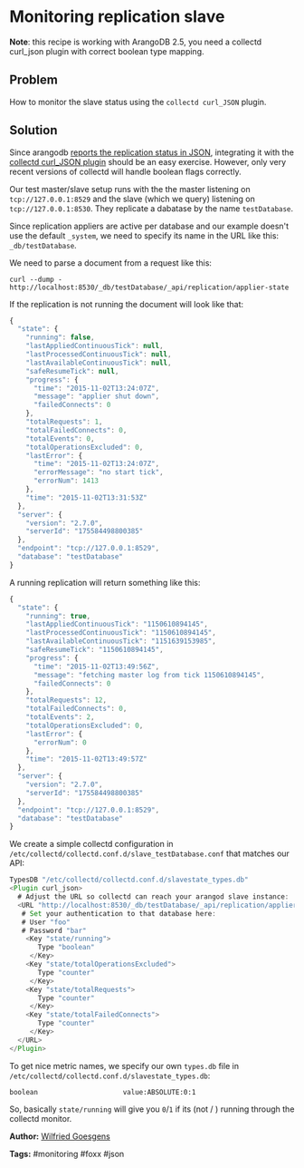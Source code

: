 Monitoring replication slave
============================

**Note**: this recipe is working with ArangoDB 2.5, you need a collectd curl_json plugin with correct boolean type mapping.

Problem
-------

How to monitor the slave status using the `collectd curl_JSON` plugin.

Solution
--------

Since arangodb [reports the replication status in JSON](../../HTTP/Replications/ReplicationApplier.html#state-of-the-replication-applier),
integrating it with the [collectd curl_JSON plugin](Collectd.md)
should be an easy exercise. However, only very recent versions of collectd will handle boolean flags correctly.

Our test master/slave setup runs with the the master listening on `tcp://127.0.0.1:8529` and the slave (which we query) listening on `tcp://127.0.0.1:8530`.
They replicate a dabatase by the name `testDatabase`.

Since replication appliers are active per database and our example doesn't use the default `_system`, we need to specify its name in the URL like this: `_db/testDatabase`.

We need to parse a document from a request like this:

    curl --dump - http://localhost:8530/_db/testDatabase/_api/replication/applier-state

If the replication is not running the document will look like that:

```javascript
{
  "state": {
    "running": false,
    "lastAppliedContinuousTick": null,
    "lastProcessedContinuousTick": null,
    "lastAvailableContinuousTick": null,
    "safeResumeTick": null,
    "progress": {
      "time": "2015-11-02T13:24:07Z",
      "message": "applier shut down",
      "failedConnects": 0
    },
    "totalRequests": 1,
    "totalFailedConnects": 0,
    "totalEvents": 0,
    "totalOperationsExcluded": 0,
    "lastError": {
      "time": "2015-11-02T13:24:07Z",
      "errorMessage": "no start tick",
      "errorNum": 1413
    },
    "time": "2015-11-02T13:31:53Z"
  },
  "server": {
    "version": "2.7.0",
    "serverId": "175584498800385"
  },
  "endpoint": "tcp://127.0.0.1:8529",
  "database": "testDatabase"
}
```

A running replication will return something like this:

```javascript
{
  "state": {
    "running": true,
    "lastAppliedContinuousTick": "1150610894145",
    "lastProcessedContinuousTick": "1150610894145",
    "lastAvailableContinuousTick": "1151639153985",
    "safeResumeTick": "1150610894145",
    "progress": {
      "time": "2015-11-02T13:49:56Z",
      "message": "fetching master log from tick 1150610894145",
      "failedConnects": 0
    },
    "totalRequests": 12,
    "totalFailedConnects": 0,
    "totalEvents": 2,
    "totalOperationsExcluded": 0,
    "lastError": {
      "errorNum": 0
    },
    "time": "2015-11-02T13:49:57Z"
  },
  "server": {
    "version": "2.7.0",
    "serverId": "175584498800385"
  },
  "endpoint": "tcp://127.0.0.1:8529",
  "database": "testDatabase"
}
```

We create a simple collectd configuration in `/etc/collectd/collectd.conf.d/slave_testDatabase.conf` that matches our API:

```javascript
TypesDB "/etc/collectd/collectd.conf.d/slavestate_types.db"
<Plugin curl_json>
  # Adjust the URL so collectd can reach your arangod slave instance:
  <URL "http://localhost:8530/_db/testDatabase/_api/replication/applier-state">
   # Set your authentication to that database here:
   # User "foo"
   # Password "bar"
    <Key "state/running">
       Type "boolean"
     </Key>
    <Key "state/totalOperationsExcluded">
       Type "counter"
     </Key>
    <Key "state/totalRequests">
       Type "counter"
     </Key>
    <Key "state/totalFailedConnects">
       Type "counter"
     </Key>
  </URL>
</Plugin>
```

To get nice metric names, we specify our own `types.db` file in `/etc/collectd/collectd.conf.d/slavestate_types.db`:

```
boolean                     value:ABSOLUTE:0:1
```

So, basically `state/running` will give you `0`/`1` if its (not / ) running through the collectd monitor.


**Author:** [Wilfried Goesgens](https://github.com/dothebart)

**Tags:** #monitoring #foxx #json
